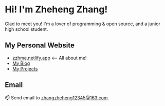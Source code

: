 # Hi! I'm Zheheng Zhang!

Glad to meet you!
I'm a lover of programming & open source, and a junior high school student.

## My Personal Website

- [zzhme.netlify.app](https://zzhme.netlify.app) <-- All about me!
- [My Blog](https://zzhme.netlify.app/blog)
- [My Projects](https://zzhme.netlify.app/projects)

## Email

📫 Send email to zhangzheheng12345@163.com.

